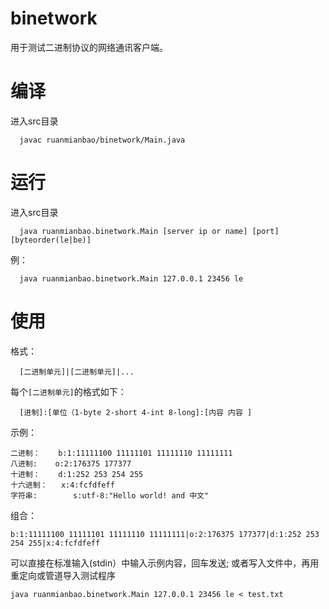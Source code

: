# binetwork

用于测试二进制协议的网络通讯客户端。

# 编译
进入src目录
```
  javac ruanmianbao/binetwork/Main.java
```

# 运行
进入src目录
```
  java ruanmianbao.binetwork.Main [server ip or name] [port] [byteorder(le|be)]
```
例：
```
  java ruanmianbao.binetwork.Main 127.0.0.1 23456 le
```

# 使用
格式： 
```
  [二进制单元]|[二进制单元]|...
```
每个`[二进制单元]`的格式如下：
```
  [进制]:[单位（1-byte 2-short 4-int 8-long]:[内容 内容 ]
```
示例：

```
二进制：  	b:1:11111100 11111101 11111110 11111111
八进制:   	o:2:176375 177377
十进制：   	d:1:252 253 254 255
十六进制：  	x:4:fcfdfeff
字符串: 		s:utf-8:"Hello world! and 中文"
```

组合：
```
b:1:11111100 11111101 11111110 11111111|o:2:176375 177377|d:1:252 253 254 255|x:4:fcfdfeff
```

可以直接在标准输入(stdin）中输入示例内容，回车发送;
或者写入文件中，再用重定向或管道导入测试程序

```
java ruanmianbao.binetwork.Main 127.0.0.1 23456 le < test.txt
```
